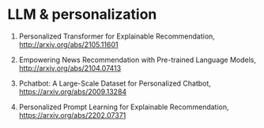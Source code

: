 # LLM & personalization



1. Personalized Transformer for Explainable Recommendation, http://arxiv.org/abs/2105.11601

2. Empowering News Recommendation with Pre-trained Language Models, http://arxiv.org/abs/2104.07413

3. Pchatbot: A Large-Scale Dataset for Personalized Chatbot, https://arxiv.org/abs/2009.13284

4. Personalized Prompt Learning for Explainable Recommendation, https://arxiv.org/abs/2202.07371



